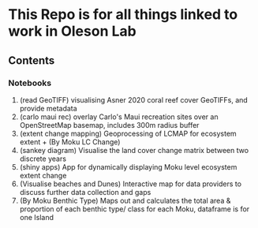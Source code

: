 # This Repo is for all things linked to work in Oleson Lab

## Contents
### Notebooks

1. (read GeoTIFF) visualising Asner 2020 coral reef cover GeoTIFFs, and provide metadata
2. (carlo maui rec) overlay Carlo's Maui recreation sites over an OpenStreetMap basemap, includes 300m radius buffer
3. (extent change mapping) Geoprocessing of LCMAP for ecosystem extent + (By Moku LC Change)
4. (sankey diagram) Visualise the land cover change matrix between two discrete years
5. (shiny apps) App for dynamically displaying Moku level ecosystem extent change
6. (Visualise beaches and Dunes) Interactive map for data providers to discuss further data collection and gaps
7. (By Moku Benthic Type) Maps out and calculates the total area & proportion of each benthic type/ class for each Moku, dataframe is for one Island
